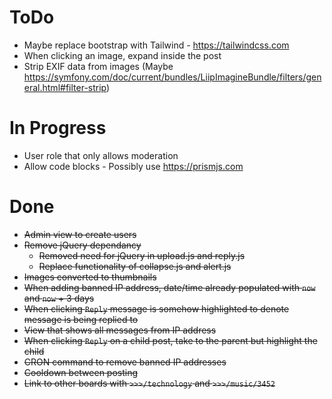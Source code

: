 ToDo
====

 * Maybe replace bootstrap with Tailwind - https://tailwindcss.com
 * When clicking an image, expand inside the post
 * Strip EXIF data from images (Maybe https://symfony.com/doc/current/bundles/LiipImagineBundle/filters/general.html#filter-strip)

In Progress
===========

 * User role that only allows moderation
 * Allow code blocks - Possibly use https://prismjs.com

Done
====

 * ~~Admin view to create users~~
 * ~~Remove jQuery dependancy~~
   * ~~Removed need for jQuery in upload.js and reply.js~~
   * ~~Replace functionality of collapse.js and alert.js~~
 * ~~Images converted to thumbnails~~
 * ~~When adding banned IP address, date/time already populated with `now` and `now` + 3 days~~
 * ~~When clicking `Reply` message is somehow highlighted to denote message is being replied to~~
 * ~~View that shows all messages from IP address~~
 * ~~When clicking `Reply` on a child post, take to the parent but highlight the child~~
 * ~~CRON command to remove banned IP addresses~~
 * ~~Cooldown between posting~~
 * ~~Link to other boards with `>>>/technology` and `>>>/music/3452`~~

